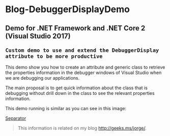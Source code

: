 # Blog-DebuggerDisplayDemo

## Demo for .NET Framework and .NET Core 2 (Visual Studio 2017)

### <i class="icon-cog"></i> <kbd>Custom demo to use and extend the DebuggerDisplay attribute to be more productive</kbd>

This demo show you how to create an attribute and generic class to retrieve the properties information in the debugger windows of Visual Studio when we are debugging our applications.

The main proposal is to get quick information about the class that is debugging without drill down in the class to see the relevant properties information.

This demo running is similar as you can see in this image:

[Separator](/images/DebuggerDisplayDemo.png)

> This information is related on my blog http://geeks.ms/jorge/.